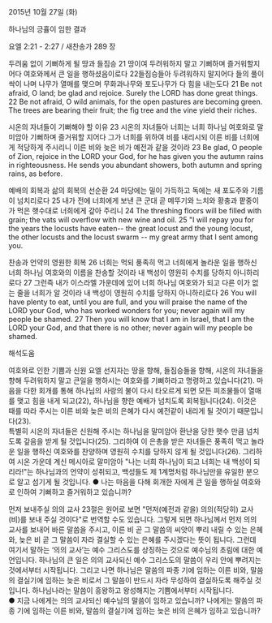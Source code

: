 2015년 10월 27일 (화)

하나님의 긍휼이 임한 결과



요엘 2:21 - 2:27 / 새찬송가 289 장


두려움 없이 기뻐하게 될 땅과 들짐승 
21 땅이여 두려워하지 말고 기뻐하며 즐거워할지어다 여호와께서 큰 일을 행하셨음이로다 22들짐승들아 두려워하지 말지어다 들의 풀이 싹이 나며 나무가 열매를 맺으며 무화과나무와 포도나무가 다 힘을 내는도다 
21 Be not afraid, O land; be glad and rejoice. Surely the LORD has done great things. 22 Be not afraid, O wild animals, for the open pastures are becoming green. The trees are bearing their fruit; the fig tree and the vine yield their riches. 

시온의 자녀들이 기뻐해야 할 이유
23 시온의 자녀들아 너희는 너희 하나님 여호와로 말미암아 기뻐하며 즐거워할 지어다 그가 너희를 위하여 비를 내리시되 이른 비를 너희에게 적당하게 주시리니 이른 비와 늦은 비가 예전과 같을 것이라 
23 Be glad, O people of Zion, rejoice in the LORD your God, for he has given you the autumn rains in righteousness. He sends you abundant showers, both autumn and spring rains, as before.

예배의 회복과 삶의 회복의 선순환 
24 마당에는 밀이 가득하고 독에는 새 포도주와 기름이 넘치리로다 25 내가 전에 너희에게 보낸 큰 군대 곧 메뚜기와 느치와 황충과 팥중이가 먹은 햇수대로 너희에게 갚아 주리니 
24 The threshing floors will be filled with grain; the vats will overflow with new wine and oil. 25 "I will repay you for the years the locusts have eaten-- the great locust and the young locust, the other locusts and the locust swarm -- my great army that I sent among you. 

찬송과 언약의 영원한 회복
26 너희는 먹되 풍족히 먹고 너희에게 놀라운 일을 행하신 너희 하나님 여호와의 이름을 찬송할 것이라 내 백성이 영원히 수치를 당하지 아니하리로다 27 그런즉 내가 이스라엘 가운데에 있어 너희 하나님 여호와가 되고 다른 이가 없는 줄을 너희가 알 것이라 내 백성이 영원히 수치를 당하지 아니하리로다 
26 You will have plenty to eat, until you are full, and you will praise the name of the LORD your God, who has worked wonders for you; never again will my people be shamed. 27 Then you will know that I am in Israel, that I am the LORD your God, and that there is no other; never again will my people be shamed.

해석도움





여호와로 인한 기쁨과 신원
요엘 선지자는 땅을 향해, 들짐승들을 향해, 시온의 자녀들을 향해 두려워하지 말고 큰일을 행하시는 여호와를 기뻐하라고 명령하고 있습니다(21). 마음을 다한 회개를 통해 하나님의 사랑의 불이 다시 타오르게 되면 모든 피조물들이 열매를 맺고 힘을 내게 되고(22), 하나님을 향한 예배가 넘치도록 회복됩니다(24). 이것은 때를 따라 주시는 이른 비와 늦은 비의 은혜가 다시 예전같이 내리게 될 것이기 때문입니다(23).   
특별히 시온의 자녀들은 신원해 주시는 하나님을 말미암아 환난을 당한 햇수 만큼 넘치도록 갚음을 받게 될 것입니다(25). 그리하여 이 은총을 받은 자녀들은 풍족히 먹고 놀라운 일을 행하신 여호와를 찬양하며 영원히 수치를 당하지 않게 될 것입니다(26). 그리하여 시온 가운데 계신 메시아로 말미암아 "나는 너희 하나님이 되고 너희는 내 백성이 되리라!"는 하나님과의 언약이 성취되고, 백성들도 제 1계명처럼 하나님만을 유일한 분으로 알고 섬기게 될 것입니다. 
● 나는 마음을 다해 회개한 자에게 큰 일을 행하실 여호와로 인하여 기뻐하고 즐거워하고 있습니까?  

먼저 보내주실 의의 교사
23절은 원어로 보면 "먼저(예전과 같을) 의의(적당히) 교사(비)를 보내 주실 것이다"로 번역할 수도 있습니다. 그렇게 되면 하나님께서 먼저 의의 교사를 보내어 바른 말씀을 주시고, 이른 비 곧 그 말씀의 씨앗이 뿌리 내릴 수 있는 은혜와, 늦은 비 곧 그 말씀이 자라 결실할 수 있는 은혜를 주시겠다는 뜻이 됩니다. 그런데 여기서 말하는 ‘의의 교사’는 예수 그리스도를 상징하는 것으로  예수님의 초림에 대한 예언입니다. 하나님의 큰 일은 의의 교사되신 예수 그리스도의 말씀이 우리 안에 뿌려지는 것에서부터 시작됩니다. 그리고 나면 하나님은 말씀의 파종 기에 임하는 이른 비와, 말씀의 결실기에 임하는 늦은 비로서 그 말씀이 반드시 자라 무성하여 결실하도록 해주실 것입니다. 하나님나라는 말씀이 흥왕하고 왕성해지는 기쁨에서부터 시작됩니다.  
●  지금 나에게는 의의 교사되신 예수님의 말씀이 임하고 있습니까? 나에게는 말씀의 파종 기에 임하는 이른 비와, 말씀의 결실기에 임하는 늦은 비의 은혜가 임하고 있습니까?